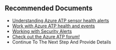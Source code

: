 <properties
	pageTitle="Health Alert"
	description="Health Alert"
	infoBubbleText="Health Alert"
	service="microsoft-aatp"
	resource="aatp"
	authors="digeler"
	ms.author="digeler"
	displayOrder="1"
	selfHelpType="generic"
	supportTopicIds="32729030"
	resourceTags=""
	productPesIds="16264"
	cloudEnvironments="Public"
	articleId="2d7249f5-fdc3-ab46-8812-7cae1f713236"
	ownershipId="Azure_Advanced_Threat_Protection"
/>

## **Recommended Documents**

* [Understanding Azure ATP sensor health alerts](https://docs.microsoft.com/azure-advanced-threat-protection/health-alerts)
* [Work with Azure ATP health and events](https://docs.microsoft.com/azure-advanced-threat-protection/atp-health-center)
* [Working with Security Alerts](https://docs.microsoft.com/azure-advanced-threat-protection/working-with-suspicious-activities)
* [Check out the Azure ATP forum!](https://aka.ms/azureatpcommunity)
* Continue To The Next Step And Provide Details